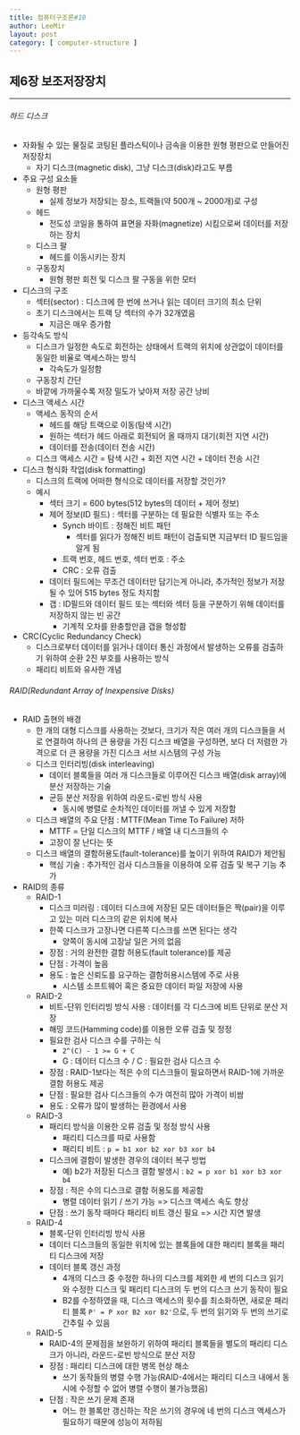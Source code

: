 ```yaml
---
title: 컴퓨터구조론#10
author: LeeMir
layout: post
category: [ computer-structure ]
---
```


## 제6장 보조저장장치

- - -

###### 하드 디스크

- 자화될 수 있는 물질로 코팅된 플라스틱이나 금속을 이용한 원형 평판으로 만들어진 저장장치
  - 자기 디스크(magnetic disk), 그냥 디스크(disk)라고도 부름
- 주요 구성 요소들
  - 원형 평판
    - 실제 정보가 저장되는 장소, 트랙들(약 500개 ~ 2000개)로 구성
  - 헤드
    - 전도성 코일을 통하여 표면을 자화(magnetize) 시킴으로써 데이터를 저장하는 장치
  - 디스크 팔
    - 헤드를 이동시키는 장치
  - 구동장치
    - 원형 평판 회전 및 디스크 팔 구동을 위한 모터
- 디스크의 구조
  - 섹터(sector) : 디스크에 한 번에 쓰거나 읽는 데이터 크기의 최소 단위
  - 초기 디스크에서는 트랙 당 섹터의 수가 32개였음
    - 지금은 매우 증가함
- 등각속도 방식
  - 디스크가 일정한 속도로 회전하는 상태에서 트랙의 위치에 상관없이 데이터를 동일한 비율로 액세스하는 방식
    - 각속도가 일정함
  - 구동장치 간단
  - 바깥에 가까울수록 저장 밀도가 낮아져 저장 공간 낭비
- 디스크 액세스 시간
  - 액세스 동작의 순서
    - 헤드를 해당 트랙으로 이동(탐색 시간)
    - 원하는 섹터가 헤드 아래로 회전되어 올 때까지 대기(회전 지연 시간)
    - 데이터를 전송(데이터 전송 시간)
  - 디스크 액세스 시간 = 탐색 시간 + 회전 지연 시간 + 데이터 전송 시간
- 디스크 형식화 작업(disk formatting)
  - 디스크의 트랙에 어떠한 형식으로 데이터를 저장할 것인가?
  - 예시
    - 섹터 크기 = 600 bytes(512 bytes의 데이터 + 제어 정보)
    - 제어 정보(ID 필드) : 섹터를 구분하는 데 필요한 식별자 또는 주소
      - Synch 바이트 : 정해진 비트 패턴
        - 섹터를 읽다가 정해진 비트 패턴이 검출되면 지금부터 ID 필드임을 알게 됨
      - 트랙 번호, 헤드 번호, 섹터 번호 : 주소
      - CRC : 오류 검출
    - 데이터 필드에는 무조건 데이터만 담기는게 아니라, 추가적인 정보가 저장될 수 있어 515 bytes 정도 차지함
    - 갭 : ID필드와 데이터 필드 또는 섹터와 섹터 등을 구분하기 위해 데이터를 저장하지 않는 빈 공간
      - 기계적 오차를 완충할만큼 갭을 형성함
- CRC(Cyclic Redundancy Check)
  - 디스크로부터 데이터를 읽거나 데이터 통신 과정에서 발생하는 오류를 검출하기 위하여 순환 2진 부호를 사용하는 방식
  - 패리티 비트와 유사한 개념



###### RAID(Redundant Array of Inexpensive Disks)

- RAID 출현의 배경
  - 한 개의 대형 디스크를 사용하는 것보다, 크기가 작은 여러 개의 디스크들을 서로 연결하여 하나의 큰 용량을 가진 디스크 배열을 구성하면, 보다 더 저렴한 가격으로 더 큰 용량을 가진 디스크 서브 시스템의 구성 가능
  - 디스크 인터리빙(disk interleaving)
    - 데이터 블록들을 여러 개 디스크들로 이루어진 디스크 배열(disk array)에 분산 저장하는 기술
    - 균등 분산 저장을 위하여 라운드-로빈 방식 사용
      - 동시에 병렬로 순차적인 데이터를 꺼낼 수 있게 저장함
  - 디스크 배열의 주요 단점 : MTTF(Mean Time To Failure) 저하
    - MTTF = 단일 디스크의 MTTF / 배열 내 디스크들의 수
    - 고장이 잘 난다는 뜻
  - 디스크 배열의 결함허용도(fault-tolerance)를 높이기 위하여 RAID가 제안됨
    - 핵심 기술 : 추가적인 검사 디스크들을 이용하여 오류 검출 및 복구 기능 추가
- RAID의 종류
  - RAID-1
    - 디스크 미러링 : 데이터 디스크에 저장된 모든 데이터들은 짝(pair)을 이루고 있는 미러 디스크의 같은 위치에 복사
    - 한쪽 디스크가 고장나면 다른쪽 디스크를 쓰면 된다는 생각
      - 양쪽이 동시에 고장날 일은 거의 없음
    - 장점 : 거의 완전한 결함 허용도(fault tolerance)를 제공
    - 단점 : 가격이 높음
    - 용도 : 높은 신뢰도를 요구하는 결함허용시스템에 주로 사용
      - 시스템 소프트웨어 혹은 중요한 데이터 파일 저장에 사용
  - RAID-2
    - 비트-단위 인터리빙 방식 사용 : 데이터를 각 디스크에 비트 단위로 분산 저장
    - 해밍 코드(Hamming code)를 이용한 오류 검출 및 정정
    - 필요한 검사 디스크 수를 구하는 식
      - `2^(C) - 1 >= G + C`
      - G : 데이터 디스크 수 / C : 필요한 검사 디스크 수
    - 장점 : RAID-1보다는 적은 수의 디스크들이 필요하면서 RAID-1에 가까운 결함 허용도 제공
    - 단점 : 필요한 검사 디스크들의 수가 여전히 많아 가격이 비쌈
    - 용도 : 오류가 많이 발생하는 환경에서 사용
  - RAID-3
    - 패리티 방식을 이용한 오류 검출 및 정정 방식 사용
      - 패리티 디스크를 따로 사용함
      - 패리티 비트 : `p = b1 xor b2 xor b3 xor b4`
    - 디스크에 결함이 발생한 경우의 데이터 복구 방법
      - 예) b2가 저장된 디스크 결함 발생시 : `b2 = p xor b1 xor b3 xor b4`
    - 장점 : 적은 수의 디스크로 결함 허용도를 제공함
      - 병렬 데이터 읽기 / 쓰기 가능 => 디스크 액세스 속도 향상
    - 단점 : 쓰기 동작 때마다 패리티 비트 갱신 필요 => 시간 지연 발생
  - RAID-4
    - 블록-단위 인터리빙 방식 사용
    - 데이터 디스크들의 동일한 위치에 있는 블록들에 대한 패리티 블록을 패리티 디스크에 저장
    - 데이터 블록 갱신 과정
      - 4개의 디스크 중 수정한 하나의 디스크를 제외한 세 번의 디스크 읽기와 수정한 디스크 및 패리티 디스크의 두 번의 디스크 쓰기 동작이 필요
      - B2를 수정하였을 때, 디스크 액세스의 횟수를 최소화하면, 새로운 패리티 블록 `P' = P xor B2 xor B2'`으로, 두 번의 읽기와 두 번의 쓰기로 간추릴 수 있음
  - RAID-5
    - RAID-4의 문제점을 보완하기 위하여 패리티 블록들을 별도의 패리티 디스크가 아니라, 라운드-로빈 방식으로 분산 저장
    - 장점 : 패리티 디스크에 대한 병목 현상 해소
      - 쓰기 동작들의 병렬 수행 가능(RAID-4에서는 패리티 디스크 내에서 동시에 수정할 수 없어 병렬 수행이 불가능했음)
    - 단점 : 작은 쓰기 문제 존재
      - 어느 한 블록만 갱신하는 작은 쓰기의 경우에 네 번의 디스크 액세스가 필요하기 때문에 성능이 저하됨


